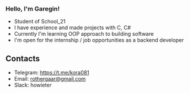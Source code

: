### Hello, I'm Garegin!
* Student of School_21
* I have experience and made projects with C, C#
* Currently I'm learning OOP approach to building software
* I'm open for the internship / job opportunities as a backend developer

## Contacts
* Telegram: https://t.me/kora081
* Email: rothergaar@gmail.com
* Slack: howieter
